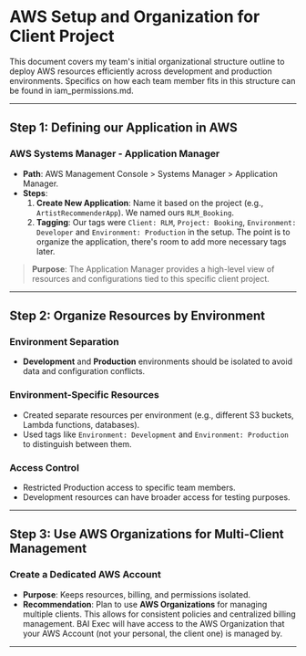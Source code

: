 # AWS Setup and Organization for Client Project

This document covers my team's initial organizational structure outline to deploy AWS resources efficiently across development and production environments. Specifics on how each team member fits in this structure can be found in iam_permissions.md.

---

## Step 1: Defining our Application in AWS

### AWS Systems Manager - Application Manager

- **Path**: AWS Management Console > Systems Manager > Application Manager.
- **Steps**:
  1. **Create New Application**: Name it based on the project (e.g., `ArtistRecommenderApp`). We named ours `RLM_Booking`.
  2. **Tagging**: Our tags were `Client: RLM`, `Project: Booking`, `Environment: Developer` and `Environment: Production` in the setup. The point is to organize the application, there's room to add more necessary tags later.

> **Purpose**: The Application Manager provides a high-level view of resources and configurations tied to this specific client project.

---

## Step 2: Organize Resources by Environment

### Environment Separation

- **Development** and **Production** environments should be isolated to avoid data and configuration conflicts.

### Environment-Specific Resources

- Created separate resources per environment (e.g., different S3 buckets, Lambda functions, databases).
- Used tags like `Environment: Development` and `Environment: Production` to distinguish between them.

### Access Control

- Restricted Production access to specific team members.
- Development resources can have broader access for testing purposes.

---

## Step 3: Use AWS Organizations for Multi-Client Management

### Create a Dedicated AWS Account

- **Purpose**: Keeps resources, billing, and permissions isolated.
- **Recommendation**: Plan to use **AWS Organizations** for managing multiple clients. This allows for consistent policies and centralized billing management. BAI Exec will have access to the AWS Organization that your AWS Account (not your personal, the client one) is managed by.

---
